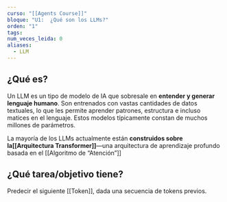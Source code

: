 ```yaml
---
curso: "[[Agents Course]]"
bloque: "U1:  ¿Qué son los LLMs?"
orden: "1"
tags: 
num_veces_leida: 0
aliases:
  - LLM
---
```

## ¿Qué es?

Un LLM es un tipo de modelo de IA que sobresale en **entender y generar lenguaje humano**. Son entrenados con vastas cantidades de datos textuales, lo que les permite aprender patrones, estructura e incluso matices en el lenguaje. Estos modelos típicamente constan de muchos millones de parámetros. 

La mayoría de los LLMs actualmente están **construidos sobre la[[Arquitectura Transformer]]**—una arquitectura de aprendizaje profundo basada en el [[Algoritmo de “Atención”]]

## ¿Qué tarea/objetivo tiene?

Predecir el siguiente [[Token]], dada una secuencia de tokens previos. 